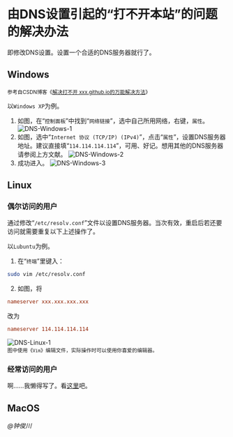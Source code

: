 # 由DNS设置引起的“打不开本站”的问题的解决办法

即修改DNS设置。设置一个合适的DNS服务器就行了。

## Windows

<small>参考自CSDN博客《[解决打不开 xxx.github.io的万能解决方法](https://blog.csdn.net/weixin_43769878/article/details/109217112)》</small>

以`Windows XP`为例。

1. 如图，在“`控制面板`”中找到“`网络链接`”，选中自己所用网络，右键，`属性`。
![DNS-Windows-1](https://wyz-2015.github.io/help/img/Win-1.png)
2. 如图，选中“`Internet 协议 (TCP/IP) (IPv4)`”，点击“`属性`”，设置DNS服务器地址。建议直接填“`114.114.114.114`”，可用、好记。想用其他的DNS服务器请参阅上方文献。
![DNS-Windows-2](https://wyz-2015.github.io/help/img/Win-2.png)
3. 成功进入。
![DNS-Windows-3](https://wyz-2015.github.io/help/img/Win-3.png)

## Linux

### 偶尔访问的用户

通过修改“`/etc/resolv.conf`”文件以设置DNS服务器。当次有效，重启后若还要访问就需要重复以下上述操作了。

以`Lubuntu`为例。

1. 在“`终端`”里键入：
``` bash
sudo vim /etc/resolv.conf
```
2. 如图，将
``` conf
nameserver xxx.xxx.xxx.xxx
```
改为
``` conf
nameserver 114.114.114.114
```
![DNS-Linux-1](https://wyz-2015.github.io/help/img/Lin-1.png)
<br><small>图中使用《`Vim`》编辑文件，实际操作时可以使用你喜爱的编辑器。</small>

### 经常访问的用户

啊……我懒得写了。看[这里](https://jingyan.baidu.com/article/e9fb46e15d83517521f766f1.html)吧。

## MacOS

*@钟俊川*
